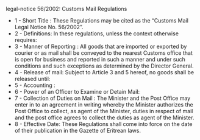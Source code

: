 legal-notice 56&#x2F;2002: Customs Mail Regulations

<ul>
			<li>1 - Short Title : These Regulations may be cited as the “Customs Mail Legal Notice No. 56&#x2F;2002”.<ul>
			</ul></li>			<li>2 - Definitions: In these regulations, unless the context otherwise requires: <ul>
			</ul></li>			<li>3 - Manner of Reporting : All goods that are imported or exported by courier or as mail shall be conveyed to the nearest Customs office that is open for business and reported in such a manner and under such conditions and such exceptions as determined by the Director General. <ul>
			</ul></li>			<li>4 - Release of mail: Subject to Article 3 and 5 hereof, no goods shall be released until: <ul>
			</ul></li>			<li>5 - Accounting : <ul>
			</ul></li>			<li>6 - Power of an Officer to Examine or Detain Mail: <ul>
			</ul></li>			<li>7 - Collection of Duties on Mail : The Minister and the Post Office may enter in to an agreement in writing whereby the Minister authorizes the Post Office to collect, as agent of the Minister, duties in respect of mail and the post office agrees to collect the duties as agent of the Minister. <ul>
			</ul></li>			<li>8 - Effective Date: These Regulations shall come into force on the date of their publication in the Gazette of Eritrean laws. <ul>
			</ul></li></ul>